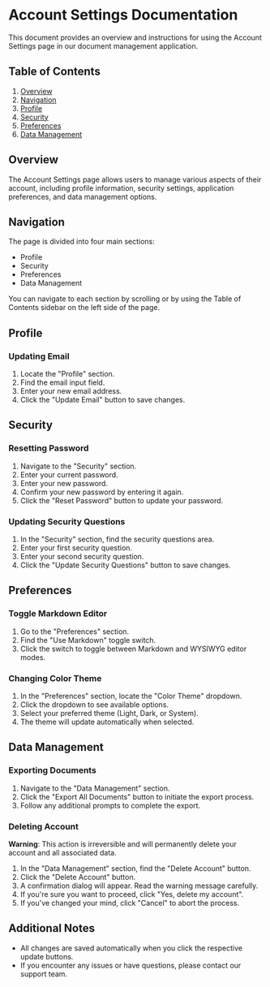 # Account Settings Documentation

This document provides an overview and instructions for using the Account Settings page in our document management application.

## Table of Contents

1. [Overview](#overview)
2. [Navigation](#navigation)
3. [Profile](#profile)
4. [Security](#security)
5. [Preferences](#preferences)
6. [Data Management](#data-management)

## Overview

The Account Settings page allows users to manage various aspects of their account, including profile information, security settings, application preferences, and data management options.

## Navigation

The page is divided into four main sections:

- Profile
- Security
- Preferences
- Data Management

You can navigate to each section by scrolling or by using the Table of Contents sidebar on the left side of the page.

## Profile

### Updating Email

1. Locate the "Profile" section.
2. Find the email input field.
3. Enter your new email address.
4. Click the "Update Email" button to save changes.

## Security

### Resetting Password

1. Navigate to the "Security" section.
2. Enter your current password.
3. Enter your new password.
4. Confirm your new password by entering it again.
5. Click the "Reset Password" button to update your password.

### Updating Security Questions

1. In the "Security" section, find the security questions area.
2. Enter your first security question.
3. Enter your second security question.
4. Click the "Update Security Questions" button to save changes.

## Preferences

### Toggle Markdown Editor

1. Go to the "Preferences" section.
2. Find the "Use Markdown" toggle switch.
3. Click the switch to toggle between Markdown and WYSIWYG editor modes.

### Changing Color Theme

1. In the "Preferences" section, locate the "Color Theme" dropdown.
2. Click the dropdown to see available options.
3. Select your preferred theme (Light, Dark, or System).
4. The theme will update automatically when selected.

## Data Management

### Exporting Documents

1. Navigate to the "Data Management" section.
2. Click the "Export All Documents" button to initiate the export process.
3. Follow any additional prompts to complete the export.

### Deleting Account

**Warning**: This action is irreversible and will permanently delete your account and all associated data.

1. In the "Data Management" section, find the "Delete Account" button.
2. Click the "Delete Account" button.
3. A confirmation dialog will appear. Read the warning message carefully.
4. If you're sure you want to proceed, click "Yes, delete my account".
5. If you've changed your mind, click "Cancel" to abort the process.

## Additional Notes

- All changes are saved automatically when you click the respective update buttons.
- If you encounter any issues or have questions, please contact our support team.

